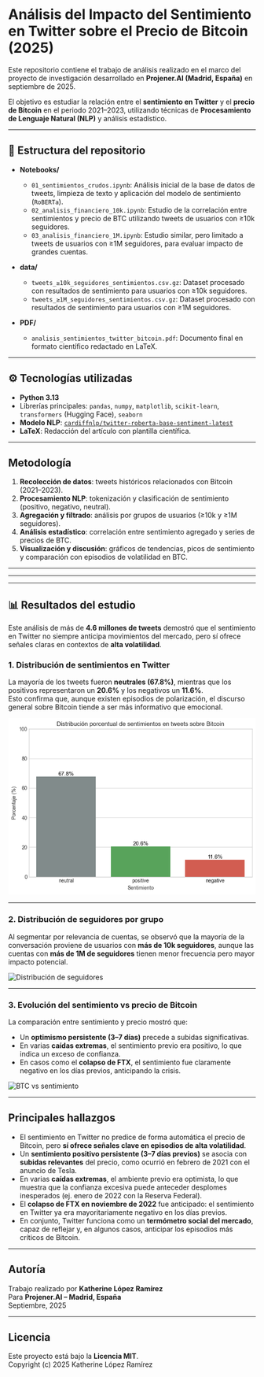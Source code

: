 # Análisis del Impacto del Sentimiento en Twitter sobre el Precio de Bitcoin (2025)

Este repositorio contiene el trabajo de análisis realizado en el marco del proyecto de investigación desarrollado en **Projener.AI (Madrid, España)** en septiembre de 2025.

El objetivo es estudiar la relación entre el **sentimiento en Twitter** y el **precio de Bitcoin** en el periodo 2021–2023, utilizando técnicas de **Procesamiento de Lenguaje Natural (NLP)** y análisis estadístico.

---

## 📂 Estructura del repositorio

- **Notebooks/**
  - `01_sentimientos_crudos.ipynb`: Análisis inicial de la base de datos de tweets, limpieza de texto y aplicación del modelo de sentimiento (`RoBERTa`).
  - `02_analisis_financiero_10k.ipynb`: Estudio de la correlación entre sentimientos y precio de BTC utilizando tweets de usuarios con ≥10k seguidores.
  - `03_analisis_financiero_1M.ipynb`: Estudio similar, pero limitado a tweets de usuarios con ≥1M seguidores, para evaluar impacto de grandes cuentas.

- **data/**
  - `tweets_≥10k_seguidores_sentimientos.csv.gz`: Dataset procesado con resultados de sentimiento para usuarios con ≥10k seguidores.
  - `tweets_≥1M_seguidores_sentimientos.csv.gz`: Dataset procesado con resultados de sentimiento para usuarios con ≥1M seguidores.

- **PDF/**
  - `analisis_sentimientos_twitter_bitcoin.pdf`: Documento final en formato científico redactado en LaTeX.

---

## ⚙️ Tecnologías utilizadas

- **Python 3.13**  
- Librerías principales: `pandas`, `numpy`, `matplotlib`, `scikit-learn`, `transformers` (Hugging Face), `seaborn`  
- **Modelo NLP**: [`cardiffnlp/twitter-roberta-base-sentiment-latest`](https://huggingface.co/cardiffnlp/twitter-roberta-base-sentiment-latest)  
- **LaTeX**: Redacción del artículo con plantilla científica.  

---

## Metodología

1. **Recolección de datos**: tweets históricos relacionados con Bitcoin (2021–2023).  
2. **Procesamiento NLP**: tokenización y clasificación de sentimiento (positivo, negativo, neutral).  
3. **Agregación y filtrado**: análisis por grupos de usuarios (≥10k y ≥1M seguidores).  
4. **Análisis estadístico**: correlación entre sentimiento agregado y series de precios de BTC.  
5. **Visualización y discusión**: gráficos de tendencias, picos de sentimiento y comparación con episodios de volatilidad en BTC.  

---

---

---

## 📊 Resultados del estudio

Este análisis de más de **4.6 millones de tweets** demostró que el sentimiento en Twitter no siempre anticipa movimientos del mercado, pero sí ofrece señales claras en contextos de **alta volatilidad**.  

### 1. Distribución de sentimientos en Twitter
La mayoría de los tweets fueron **neutrales (67.8%)**, mientras que los positivos representaron un **20.6%** y los negativos un **11.6%**.  
Esto confirma que, aunque existen episodios de polarización, el discurso general sobre Bitcoin tiende a ser más informativo que emocional.

![Distribución de sentimientos](data/Imagenes/distribucion_sentimientos.png)

---

### 2. Distribución de seguidores por grupo
Al segmentar por relevancia de cuentas, se observó que la mayoría de la conversación proviene de usuarios con **más de 10k seguidores**, aunque las cuentas con **más de 1M de seguidores** tienen menor frecuencia pero mayor impacto potencial.  

![Distribución de seguidores](data/Imagenes/distribucion_seguidores.png)

---

### 3. Evolución del sentimiento vs precio de Bitcoin
La comparación entre sentimiento y precio mostró que:
- Un **optimismo persistente (3–7 días)** precede a subidas significativas.  
- En varias **caídas extremas**, el sentimiento previo era positivo, lo que indica un exceso de confianza.  
- En casos como el **colapso de FTX**, el sentimiento fue claramente negativo en los días previos, anticipando la crisis.  

![BTC vs sentimiento](data/Imagenes/btc_vs_sentimiento.png)

---

## Principales hallazgos

- El sentimiento en Twitter no predice de forma automática el precio de Bitcoin, pero **sí ofrece señales clave en episodios de alta volatilidad**.  
- Un **sentimiento positivo persistente (3–7 días previos)** se asocia con **subidas relevantes** del precio, como ocurrió en febrero de 2021 con el anuncio de Tesla.  
- En varias **caídas extremas**, el ambiente previo era optimista, lo que muestra que la confianza excesiva puede anteceder desplomes inesperados (ej. enero de 2022 con la Reserva Federal).  
- El **colapso de FTX en noviembre de 2022** fue anticipado: el sentimiento en Twitter ya era mayoritariamente negativo en los días previos.  
- En conjunto, Twitter funciona como un **termómetro social del mercado**, capaz de reflejar y, en algunos casos, anticipar los episodios más críticos de Bitcoin.  

---

## Autoría

Trabajo realizado por **Katherine López Ramírez**  
Para **Projener.AI – Madrid, España**  
Septiembre, 2025 

---

## Licencia

Este proyecto está bajo la **Licencia MIT**.    
Copyright (c) 2025 Katherine López Ramírez
